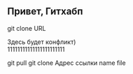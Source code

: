 ## Привет, Гитхабп

git clone URL

Здесь будет конфликт)  
11111111111111111111111

git pull
git clone Адрес ссылки name file
